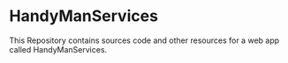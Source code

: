 # HandyManServices
This Repository contains sources code and other resources for a web app called HandyManServices.
